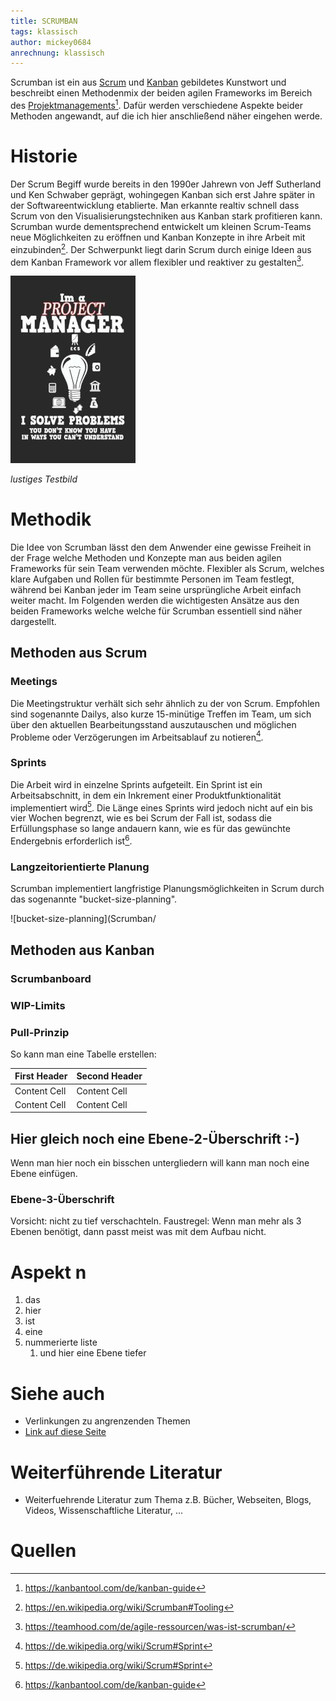 ```yaml
---
title: SCRUMBAN
tags: klassisch
author: mickey0684
anrechnung: klassisch
---
```


Scrumban ist ein aus [Scrum](SCRUM.md) und [Kanban](Kanban.md) gebildetes Kunstwort und beschreibt einen Methodenmix der beiden agilen Frameworks im Bereich des [Projektmanagements](Projektmanagement.md)[^1]. Dafür werden verschiedene Aspekte beider Methoden angewandt, auf die ich hier anschließend näher eingehen werde.

# Historie
Der Scrum Begiff wurde bereits in den 1990er Jahrewn von Jeff Sutherland und Ken Schwaber geprägt, wohingegen Kanban sich erst Jahre später in der Softwareentwicklung etablierte. Man erkannte realtiv schnell dass Scrum von den Visualisierungstechniken aus Kanban stark profitieren kann.
Scrumban wurde dementsprechend entwickelt um kleinen Scrum-Teams neue Möglichkeiten zu eröffnen und Kanban Konzepte in ihre Arbeit mit einzubinden[^5]. Der Schwerpunkt liegt darin Scrum durch einige Ideen aus dem Kanban Framework vor allem flexibler und reaktiver zu gestalten[^6].

![Beispielabbildung](SCRUMBAN/test-file.jpg)

*lustiges Testbild*

# Methodik
Die Idee von Scrumban lässt den dem Anwender eine gewisse Freiheit in der Frage welche Methoden und Konzepte man aus beiden agilen Frameworks für sein Team verwenden möchte. Flexibler als Scrum, welches klare Aufgaben und Rollen für bestimmte Personen im Team festlegt, während bei Kanban jeder im Team seine ursprüngliche Arbeit einfach weiter macht. Im Folgenden werden die wichtigesten Ansätze aus den beiden Frameworks welche welche für Scrumban essentiell sind näher dargestellt.

## Methoden aus Scrum
### Meetings 
Die Meetingstruktur verhält sich sehr ähnlich zu der von Scrum. Empfohlen sind sogenannte Dailys, also kurze 15-minütige Treffen im Team, um sich über den aktuellen Bearbeitungsstand auszutauschen und möglichen Probleme oder Verzögerungen im Arbeitsablauf zu notieren[^7].
### Sprints
Die Arbeit wird in einzelne Sprints aufgeteilt. Ein Sprint ist ein Arbeitsabschnitt, in dem ein Inkrement einer Produktfunktionalität implementiert wird[^7]. Die Länge eines Sprints wird jedoch nicht auf ein bis vier Wochen begrenzt, wie es bei Scrum der Fall ist, sodass die Erfüllungsphase so lange andauern kann, wie es für das gewünchte Endergebnis erforderlich ist[^1].
### Langzeitorientierte Planung
Scrumban implementiert langfristige Planungsmöglichkeiten in Scrum durch das sogenannte "bucket-size-planning". 

![bucket-size-planning](Scrumban/

## Methoden aus Kanban
### Scrumbanboard
### WIP-Limits
### Pull-Prinzip
So kann man eine Tabelle erstellen:

| First Header  | Second Header |
| ------------- | ------------- |
| Content Cell  | Content Cell  |
| Content Cell  | Content Cell  |

## Hier gleich noch eine Ebene-2-Überschrift :-)

Wenn man hier noch ein bisschen untergliedern will kann man noch eine Ebene einfügen.

### Ebene-3-Überschrift

Vorsicht: nicht zu tief verschachteln. Faustregel: Wenn man mehr als 3 
Ebenen benötigt, dann passt meist was mit dem Aufbau nicht.

# Aspekt n

1. das
2. hier 
4. ist 
4. eine
7. nummerierte liste
   1. und hier eine Ebene tiefer


# Siehe auch

* Verlinkungen zu angrenzenden Themen
* [Link auf diese Seite](SCRUMBAN.md)

# Weiterführende Literatur

* Weiterfuehrende Literatur zum Thema z.B. Bücher, Webseiten, Blogs, Videos, Wissenschaftliche Literatur, ...

# Quellen

[^1]: https://kanbantool.com/de/kanban-guide
[^5]: https://en.wikipedia.org/wiki/Scrumban#Tooling
[^6]: https://teamhood.com/de/agile-ressourcen/was-ist-scrumban/
[^7]: https://de.wikipedia.org/wiki/Scrum#Sprint
